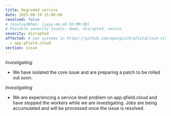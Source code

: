 ```yaml
---
title: Degraded service
date: 2025-08-19 15:00:00
resolved: false
# resolvedWhen: [yyyy-mm-dd hh:MM:00]
# Possible severity levels: down, disrupted, notice
severity: disrupted
affected: # See systems in https://github.com/opengisch/qfieldcloud-status/blob/master/config.yml
  - app.qfield.cloud
section: issue
---
```


<!-- *Resolved* -
We believe all users experiencing issues have been able to connect at this time. {{< track "yyyy-mm-dd hh:MM:00" >}}

*Monitoring* -
We believe the connectivity issues are being caused by an isolated ISP issue. We've had reports that swapping to Google DNS servers (see here; https://developers.google.com/speed/public-dns/docs/using) resolves the problem for users. {{< track "yyyy-mm-dd hh:MM:00" >}}
-->
*Investigating*
- We have isolated the core issue and are preparing a patch to be rolled out soon.

*Investigating*
- We are experiencing a service level problem on app.qfield.cloud and have stopped the workers while we are investigating. Jobs are being accumulated and will be processed once the issue is resolved.
